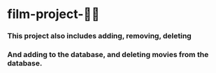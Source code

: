 # film-project-🍕🥤
### This project also includes adding, removing, deleting
### And adding to the database, and deleting movies from the database.
